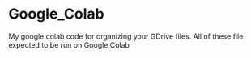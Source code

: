 # Google_Colab
My google colab code for organizing your GDrive files.
All of these file expected to be run on Google Colab


